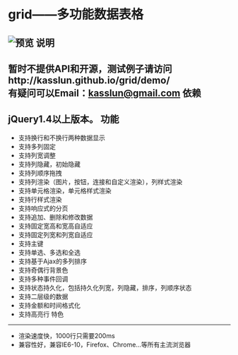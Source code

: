 grid——多功能数据表格
====
![预览](http://kasslun.github.io/grid/img/preview.png)
说明
----
暂时不提供API和开源，测试例子请访问http://kasslun.github.io/grid/demo/    
有疑问可以Email：kasslun@gmail.com
依赖
----
jQuery1.4以上版本。
功能
----
* 支持换行和不换行两种数据显示
* 支持多列固定
* 支持列宽调整
* 支持列隐藏，初始隐藏
* 支持列顺序拖拽
* 支持列渲染（图片，按钮，连接和自定义渲染），列样式渲染
* 支持单元格渲染，单元格样式渲染
* 支持行样式渲染
* 支持响应式的分页
* 支持追加、删除和修改数据
* 支持固定宽高和宽高自适应
* 支持固定列宽和列宽自适应
* 支持主键
* 支持单选、多选和全选
* 支持基于Ajax的多列排序
* 支持奇偶行背景色
* 支持多种事件回调
* 支持状态持久化，包括持久化列宽，列隐藏，排序，列顺序状态
* 支持二层级的数据
* 支持金额和时间格式化
* 支持高亮行
特色
----
* 渲染速度快，1000行只需要200ms
* 兼容性好，兼容IE6-10，Firefox、Chrome...等所有主流浏览器

